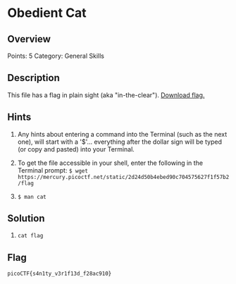 # Obedient Cat
## Overview
Points: 5
Category: General Skills

## Description
This file has a flag in plain sight (aka "in-the-clear"). 
[Download flag.](./flag)

## Hints

1. Any hints about entering a command into the Terminal (such as the next one), will start with a '$'... everything after the dollar sign will be typed (or copy and pasted) into your Terminal.
2. To get the file accessible in your shell, enter the following in the Terminal prompt: `$ wget https://mercury.picoctf.net/static/2d24d50b4ebed90c704575627f1f57b2/flag`

3.  `$ man cat`

## Solution

1. `cat flag`

## Flag

```picoCTF{s4n1ty_v3r1f13d_f28ac910}```